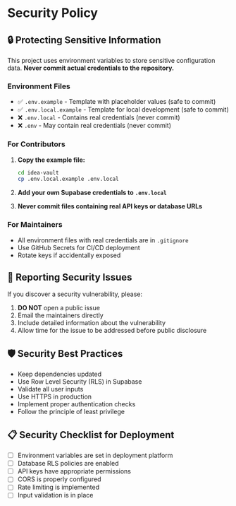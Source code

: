 # Security Policy

## 🔒 Protecting Sensitive Information

This project uses environment variables to store sensitive configuration data. **Never commit actual credentials to the repository.**

### Environment Files

- ✅ `.env.example` - Template with placeholder values (safe to commit)
- ✅ `.env.local.example` - Template for local development (safe to commit)
- ❌ `.env.local` - Contains real credentials (never commit)
- ❌ `.env` - May contain real credentials (never commit)

### For Contributors

1. **Copy the example file:**
   ```bash
   cd idea-vault
   cp .env.local.example .env.local
   ```

2. **Add your own Supabase credentials to `.env.local`**

3. **Never commit files containing real API keys or database URLs**

### For Maintainers

- All environment files with real credentials are in `.gitignore`
- Use GitHub Secrets for CI/CD deployment
- Rotate keys if accidentally exposed

## 🚨 Reporting Security Issues

If you discover a security vulnerability, please:

1. **DO NOT** open a public issue
2. Email the maintainers directly
3. Include detailed information about the vulnerability
4. Allow time for the issue to be addressed before public disclosure

## 🛡️ Security Best Practices

- Keep dependencies updated
- Use Row Level Security (RLS) in Supabase
- Validate all user inputs
- Use HTTPS in production
- Implement proper authentication checks
- Follow the principle of least privilege

## 📋 Security Checklist for Deployment

- [ ] Environment variables are set in deployment platform
- [ ] Database RLS policies are enabled
- [ ] API keys have appropriate permissions
- [ ] CORS is properly configured
- [ ] Rate limiting is implemented
- [ ] Input validation is in place